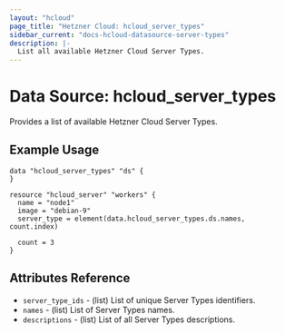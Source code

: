 ```yaml
---
layout: "hcloud"
page_title: "Hetzner Cloud: hcloud_server_types"
sidebar_current: "docs-hcloud-datasource-server-types"
description: |-
  List all available Hetzner Cloud Server Types.
---
```

# Data Source: hcloud_server_types
Provides a list of available Hetzner Cloud Server Types.

## Example Usage
```hcl
data "hcloud_server_types" "ds" {
}

resource "hcloud_server" "workers" {
  name = "node1"
  image = "debian-9"
  server_type = element(data.hcloud_server_types.ds.names, count.index)

  count = 3
}
```

## Attributes Reference
- `server_type_ids` - (list) List of unique Server Types identifiers.
- `names` - (list) List of Server Types names.
- `descriptions` - (list) List of all Server Types descriptions.
